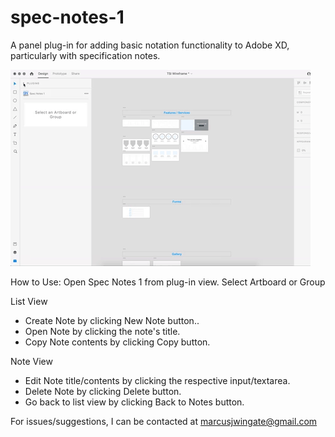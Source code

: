 # spec-notes-1

A panel plug-in for adding basic notation functionality to Adobe XD, particularly with specification notes.

![Spec Notes 1 Demo](dist/spec-notes-1.gif)

How to Use:
Open Spec Notes 1 from plug-in view.
Select Artboard or Group

List View
- Create Note by clicking New Note button..
- Open Note by clicking the note's title.
- Copy Note contents by clicking Copy button.

Note View
- Edit Note title/contents by clicking the respective input/textarea.
- Delete Note by clicking Delete button.
- Go back to list view by clicking Back to Notes button.

For issues/suggestions, I can be contacted at marcusjwingate@gmail.com